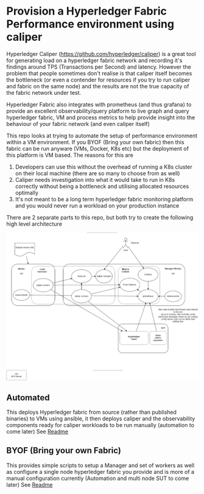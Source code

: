 # Provision a Hyperledger Fabric Performance environment using caliper

Hyperledger Caliper (https://github.com/hyperledger/caliper) is a great tool for generating load on a hyperledger fabric network and recording it's findings around TPS (Transactions per Second) and latency. However the problem that people sometimes don't realise is that caliper itself becomes the bottleneck (or even a contender for resources if you try to run caliper and fabric on the same node) and the results are not the true capacity of the fabric network under test.

Hyperledger Fabric also integrates with prometheus (and thus grafana) to provide an excellent observability/query platform to live graph and query hyperledger fabric, VM and process metrics to help provide insight into the behaviour of your fabric network (and even caliper itself)

This repo looks at trying to automate the setup of performance environment within a VM environment. If you BYOF (Bring your own fabric) then this fabric can be run anyware (VMs, Docker, K8s etc) but the deployment of this platform is VM based. The reasons for this are

1. Developers can use this without the overhead of running a K8s cluster on their local machine (there are so many to choose from as well)
2. Caliper needs investigation into what it would take to run in K8s correctly without being a bottleneck and utilising allocated resources optimally
3. It's not meant to be a long term hyperledger fabric monitoring platform and you would never run a workload on your production instance

There are 2 separate parts to this repo, but both try to create the following high level architecture

![High-Level Architecture](highlevel.jpg)

## Automated

This deploys Hyperledger fabric from source (rather than published binaries) to VMs using ansible, it then deploys caliper and the observability components ready for caliper workloads to be run manually (automation to come later)
See [Readme](Automated/README.md)

## BYOF (Bring your own Fabric)

This provides simple scripts to setup a Manager and set of workers as well as configure a single node hyperledger fabric you provide and is more of a manual configuration currently (Automation and multi node SUT to come later)
See [Readme](BYOF/README.md)
